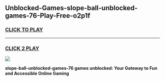 
## Unblocked-Games-slope-ball-unblocked-games-76-Play-Free-o2p1f
<h3>
<a href="https://premium76.site?title=slope-ball-unblocked-games-76&ref=21A">CLICK TO PLAY</a></h3>
<hr>

<h3>
<a href="https://premium76.site?title=slope-ball-unblocked-games-76&ref=21A">CLICK 2 PLAY</a>
  
</h3>

<a href="https://premium76.site?title=slope-ball-unblocked-games-76&ref=21A"><img src="https://clearcache.store/games.png"></a>


**slope-ball-unblocked-games-76 games unblocked: Your Gateway to Fun and Accessible Online Gaming**
